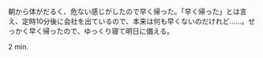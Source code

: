 朝から体がだるく、危ない感じがしたので早く帰った。「早く帰った」とは言え、定時10分後に会社を出ているので、本来は何も早くないのだけれど……。せっかく早く帰ったので、ゆっくり寝て明日に備える。

2 min.
